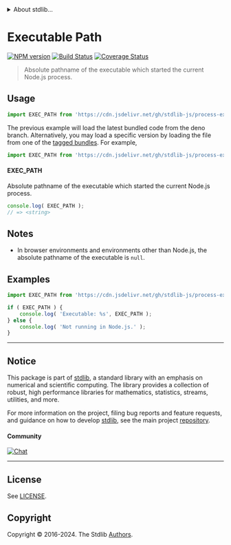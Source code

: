 <!--

@license Apache-2.0

Copyright (c) 2020 The Stdlib Authors.

Licensed under the Apache License, Version 2.0 (the "License");
you may not use this file except in compliance with the License.
You may obtain a copy of the License at

   http://www.apache.org/licenses/LICENSE-2.0

Unless required by applicable law or agreed to in writing, software
distributed under the License is distributed on an "AS IS" BASIS,
WITHOUT WARRANTIES OR CONDITIONS OF ANY KIND, either express or implied.
See the License for the specific language governing permissions and
limitations under the License.

-->


<details>
  <summary>
    About stdlib...
  </summary>
  <p>We believe in a future in which the web is a preferred environment for numerical computation. To help realize this future, we've built stdlib. stdlib is a standard library, with an emphasis on numerical and scientific computation, written in JavaScript (and C) for execution in browsers and in Node.js.</p>
  <p>The library is fully decomposable, being architected in such a way that you can swap out and mix and match APIs and functionality to cater to your exact preferences and use cases.</p>
  <p>When you use stdlib, you can be absolutely certain that you are using the most thorough, rigorous, well-written, studied, documented, tested, measured, and high-quality code out there.</p>
  <p>To join us in bringing numerical computing to the web, get started by checking us out on <a href="https://github.com/stdlib-js/stdlib">GitHub</a>, and please consider <a href="https://opencollective.com/stdlib">financially supporting stdlib</a>. We greatly appreciate your continued support!</p>
</details>

# Executable Path

[![NPM version][npm-image]][npm-url] [![Build Status][test-image]][test-url] [![Coverage Status][coverage-image]][coverage-url] <!-- [![dependencies][dependencies-image]][dependencies-url] -->

> Absolute pathname of the executable which started the current Node.js process.



<section class="usage">

## Usage

```javascript
import EXEC_PATH from 'https://cdn.jsdelivr.net/gh/stdlib-js/process-exec-path@deno/mod.js';
```
The previous example will load the latest bundled code from the deno branch. Alternatively, you may load a specific version by loading the file from one of the [tagged bundles](https://github.com/stdlib-js/process-exec-path/tags). For example,

```javascript
import EXEC_PATH from 'https://cdn.jsdelivr.net/gh/stdlib-js/process-exec-path@v0.2.1-deno/mod.js';
```

#### EXEC_PATH

Absolute pathname of the executable which started the current Node.js process.

```javascript
console.log( EXEC_PATH );
// => <string>
```

</section>

<!-- /.usage -->

<section class="notes">

## Notes

-   In browser environments and environments other than Node.js, the absolute pathname of the executable is `null`.

</section>

<!-- /.notes -->

<section class="examples">

## Examples

<!-- eslint no-undef: "error" -->

```javascript
import EXEC_PATH from 'https://cdn.jsdelivr.net/gh/stdlib-js/process-exec-path@deno/mod.js';

if ( EXEC_PATH ) {
    console.log( 'Executable: %s', EXEC_PATH );
} else {
    console.log( 'Not running in Node.js.' );
}
```

</section>

<!-- /.examples -->

<!-- Section for related `stdlib` packages. Do not manually edit this section, as it is automatically populated. -->

<section class="related">

</section>

<!-- /.related -->

<!-- Section for all links. Make sure to keep an empty line after the `section` element and another before the `/section` close. -->


<section class="main-repo" >

* * *

## Notice

This package is part of [stdlib][stdlib], a standard library with an emphasis on numerical and scientific computing. The library provides a collection of robust, high performance libraries for mathematics, statistics, streams, utilities, and more.

For more information on the project, filing bug reports and feature requests, and guidance on how to develop [stdlib][stdlib], see the main project [repository][stdlib].

#### Community

[![Chat][chat-image]][chat-url]

---

## License

See [LICENSE][stdlib-license].


## Copyright

Copyright &copy; 2016-2024. The Stdlib [Authors][stdlib-authors].

</section>

<!-- /.stdlib -->

<!-- Section for all links. Make sure to keep an empty line after the `section` element and another before the `/section` close. -->

<section class="links">

[npm-image]: http://img.shields.io/npm/v/@stdlib/process-exec-path.svg
[npm-url]: https://npmjs.org/package/@stdlib/process-exec-path

[test-image]: https://github.com/stdlib-js/process-exec-path/actions/workflows/test.yml/badge.svg?branch=v0.2.1
[test-url]: https://github.com/stdlib-js/process-exec-path/actions/workflows/test.yml?query=branch:v0.2.1

[coverage-image]: https://img.shields.io/codecov/c/github/stdlib-js/process-exec-path/main.svg
[coverage-url]: https://codecov.io/github/stdlib-js/process-exec-path?branch=main

<!--

[dependencies-image]: https://img.shields.io/david/stdlib-js/process-exec-path.svg
[dependencies-url]: https://david-dm.org/stdlib-js/process-exec-path/main

-->

[chat-image]: https://img.shields.io/gitter/room/stdlib-js/stdlib.svg
[chat-url]: https://app.gitter.im/#/room/#stdlib-js_stdlib:gitter.im

[stdlib]: https://github.com/stdlib-js/stdlib

[stdlib-authors]: https://github.com/stdlib-js/stdlib/graphs/contributors

[umd]: https://github.com/umdjs/umd
[es-module]: https://developer.mozilla.org/en-US/docs/Web/JavaScript/Guide/Modules

[deno-url]: https://github.com/stdlib-js/process-exec-path/tree/deno
[deno-readme]: https://github.com/stdlib-js/process-exec-path/blob/deno/README.md
[umd-url]: https://github.com/stdlib-js/process-exec-path/tree/umd
[umd-readme]: https://github.com/stdlib-js/process-exec-path/blob/umd/README.md
[esm-url]: https://github.com/stdlib-js/process-exec-path/tree/esm
[esm-readme]: https://github.com/stdlib-js/process-exec-path/blob/esm/README.md
[branches-url]: https://github.com/stdlib-js/process-exec-path/blob/main/branches.md

[stdlib-license]: https://raw.githubusercontent.com/stdlib-js/process-exec-path/main/LICENSE

</section>

<!-- /.links -->

